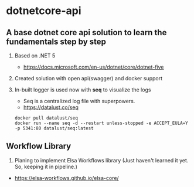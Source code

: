 # dotnetcore-api
## A base dotnet core api solution to learn the fundamentals step by step

1. Based on .NET 5
    - https://docs.microsoft.com/en-us/dotnet/core/dotnet-five

2. Created solution with open api(swagger) and docker support

3. In-built logger is used now with **seq** to visualize the logs
    - Seq is a centralized log file with superpowers.
    - https://datalust.co/seq
    ```batch
    docker pull datalust/seq
    docker run --name seq -d --restart unless-stopped -e ACCEPT_EULA=Y -p 5341:80 datalust/seq:latest
    ```
## Workflow Library
1. Planing to implement Elsa Workflows library (Just haven't learned it yet. So, keeping it in pipeline.)
- https://elsa-workflows.github.io/elsa-core/